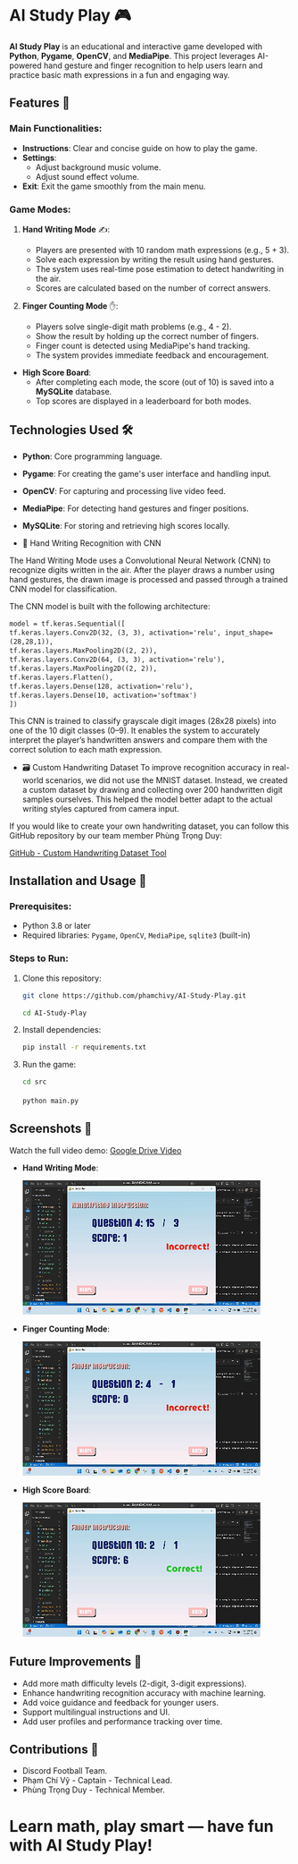# AI Study Play 🎮

**AI Study Play** is an educational and interactive game developed with **Python**, **Pygame**, **OpenCV**, and **MediaPipe**. This project leverages AI-powered hand gesture and finger recognition to help users learn and practice basic math expressions in a fun and engaging way.

## Features 🌟

### Main Functionalities:
- **Instructions**: Clear and concise guide on how to play the game.
- **Settings**:
  - Adjust background music volume.
  - Adjust sound effect volume.
- **Exit**: Exit the game smoothly from the main menu.

### Game Modes:
1. **Hand Writing Mode** ✍️:
   - Players are presented with 10 random math expressions (e.g., 5 + 3).
   - Solve each expression by writing the result using hand gestures.
   - The system uses real-time pose estimation to detect handwriting in the air.
   - Scores are calculated based on the number of correct answers.

2. **Finger Counting Mode** ✋:
   - Players solve single-digit math problems (e.g., 4 - 2).
   - Show the result by holding up the correct number of fingers.
   - Finger count is detected using MediaPipe's hand tracking.
   - The system provides immediate feedback and encouragement.

- **High Score Board**:
   - After completing each mode, the score (out of 10) is saved into a **MySQLite** database.
   - Top scores are displayed in a leaderboard for both modes.

## Technologies Used 🛠️

- **Python**: Core programming language.
- **Pygame**: For creating the game's user interface and handling input.
- **OpenCV**: For capturing and processing live video feed.
- **MediaPipe**: For detecting hand gestures and finger positions.
- **MySQLite**: For storing and retrieving high scores locally.

- 🧠 Hand Writing Recognition with CNN

The Hand Writing Mode uses a Convolutional Neural Network (CNN) to recognize digits written in the air. After the player draws a number using hand gestures, the drawn image is processed and passed through a trained CNN model for classification.

The CNN model is built with the following architecture:

    
    model = tf.keras.Sequential([
    tf.keras.layers.Conv2D(32, (3, 3), activation='relu', input_shape=(28,28,1)),
    tf.keras.layers.MaxPooling2D((2, 2)),
    tf.keras.layers.Conv2D(64, (3, 3), activation='relu'),
    tf.keras.layers.MaxPooling2D((2, 2)),
    tf.keras.layers.Flatten(),
    tf.keras.layers.Dense(128, activation='relu'),
    tf.keras.layers.Dense(10, activation='softmax')
    ])
    

This CNN is trained to classify grayscale digit images (28x28 pixels) into one of the 10 digit classes (0–9). It enables the system to accurately interpret the player’s handwritten answers and compare them with the correct solution to each math expression.

- 🗃️ Custom Handwriting Dataset
To improve recognition accuracy in real-world scenarios, we did not use the MNIST dataset. Instead, we created a custom dataset by drawing and collecting over 200 handwritten digit samples ourselves. This helped the model better adapt to the actual writing styles captured from camera input.

If you would like to create your own handwriting dataset, you can follow this GitHub repository by our team member Phùng Trọng Duy:

[GitHub - Custom Handwriting Dataset Tool](https://github.com/duytrong03/Handwriting-Recognition-Demo.git)

## Installation and Usage 🚀

### Prerequisites:
- Python 3.8 or later
- Required libraries: `Pygame`, `OpenCV`, `MediaPipe`, `sqlite3` (built-in)

### Steps to Run:
1. Clone this repository:
    ```bash
    git clone https://github.com/phamchivy/AI-Study-Play.git
    ```
    ```bash
    cd AI-Study-Play
    ```

2. Install dependencies:
    ```bash
    pip install -r requirements.txt
    ```

3. Run the game:
    ```bash
    cd src

    python main.py
    ```

## Screenshots 📸
Watch the full video demo: [Google Drive Video](https://drive.google.com/file/d/1gcU7rLEBV7c33wXuV0iNj9-DzVFcEl3C/view?usp=sharing)

- **Hand Writing Mode**:

  ![Handwriting Mode](assets/results/hand.gif)

- **Finger Counting Mode**:

  ![Finger Counting Mode](assets/results/finger.gif)

- **High Score Board**:

  ![High Score](assets/results/highscore.gif)

## Future Improvements 🚧
- Add more math difficulty levels (2-digit, 3-digit expressions).
- Enhance handwriting recognition accuracy with machine learning.
- Add voice guidance and feedback for younger users.
- Support multilingual instructions and UI.
- Add user profiles and performance tracking over time.

## Contributions 🤝

- Discord Football Team.
- Phạm Chí Vỹ - Captain - Technical Lead.
- Phùng Trọng Duy - Technical Member.

# Learn math, play smart — have fun with AI Study Play!
